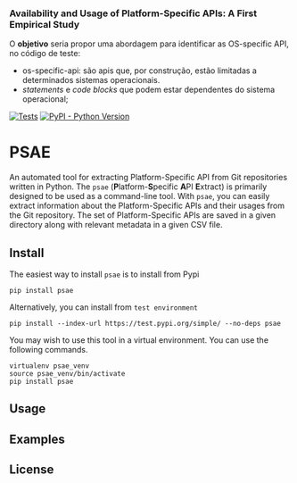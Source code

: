 ### Availability and Usage of Platform-Specific APIs: A First Empirical Study
O **objetivo** seria propor uma abordagem para identificar as OS-specific API, no código de teste: 
- os-specific-api: são apis que, por construção, estão limitadas a determinados sistemas operacionais.
- *statements* e *code blocks* que podem estar dependentes do sistema operacional;

[![Tests](https://github.com/ricardojob/psae/actions/workflows/tests.yml/badge.svg)](https://github.com/ricardojob/psae/actions/workflows/tests.yml)
[![PyPI - Python Version](https://img.shields.io/pypi/pyversions/psae)](https://pypi.org/project/psae/)

# PSAE

An automated tool for extracting Platform-Specific API from Git repositories written in Python. 
The `psae` (**P**latform-**S**pecific **A**PI **E**xtract) is primarily designed to be used as a command-line tool. 
With `psae`, you can easily extract information about the Platform-Specific APIs and their usages from the Git repository.
The set of Platform-Specific APIs are saved in a given directory along with relevant metadata in a given CSV file.

## Install

The easiest way to install `psae` is to install from Pypi

```
pip install psae
```

Alternatively, you can install from `test environment`
```
pip install --index-url https://test.pypi.org/simple/ --no-deps psae
```

You may wish to use this tool in a virtual environment. You can use the following commands.

```
virtualenv psae_venv
source psae_venv/bin/activate
pip install psae
```

## Usage

## Examples

## License